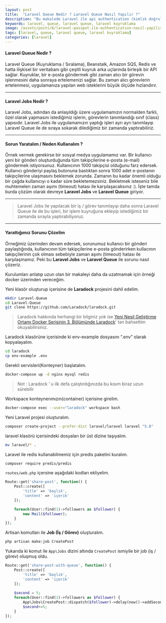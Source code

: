 ```yaml
---
layout: post
title:  "Laravel Queue Nedir ? Laravel Queue Nasıl Yapılır ?"
description: "Bu makalede Laravel ile api authentication (kimlik doğrulaması) nasıl yapılır ? Laravel Passport Nedir ? vb. sorulara cevap arıyacağız ve örnek bir uygulama geliştireceğiz."
keywords: laravel, queue, laravel queue, laravel kuyruklama
image: /assets/posts/8/laravel-passpot-ile-authentication-nasil-yapilir.jpg
tags: [laravel, queue, laravel queue, laravel kuyruklama]
categories: [laravel]
---
```


#### Laravel Queue Nedir ?
Laravel Queue (Kuyruklama / Sıralama), Beanstalk, Amazon SQS, Redis ve hatta ilişkisel bir veritabanı gibi çeşitli kuyruk arka uçlarında birleşik bir API sağlar. Kuyruklar, bir e-posta göndermek gibi zaman alıcı bir görevin işlenmesini daha sonraya ertelemenizi sağlar. Bu zaman alıcı görevlerin ertelenmesi, uygulamanıza yapılan web isteklerini büyük ölçüde hızlandırır.

---

#### Laravel Jobs Nedir ?
Laravel Jobs, adından da anlaşıldığı üzere uygulamamızın normalden farklı, özel olarak yapmasını istediğimiz işlerin, görevlerin tanımlandığı sınıf (class) yapısıdır. Laravel Jobs ile uygulamamızın yaptığı işleri ayrı ayrı tanımlayıp Laravel Queue ile de sıraya sokarak dilediğimiz bir zamanda yaptırabiliriz.

---

#### Sorun Yaratalım / Neden Kullanalım ?
Örnek vermek gerekirse bir sosyal medya uygulamamız var. Bir kullanıcı yeni bir gönderi oluşturduğunda tüm takipçilerine e-posta (e-mail) göndermek istiyorsunuz. Kullanıcının 1000 takipçisi olduğunu farz edersek. Kullanıcı gönderiyi paylaş butonuna bastıktan sonra 1000 adet e-postanın takipçilerine ulaşmasını beklemek zorunda. Zamanın bu kadar önemli olduğu bir çağda kullanıcıyı o kadar süre bekletemezsiniz. Bekletmek isteseniz bile muhtemelen zaman aşımı (timeout) hatası ile karşılaşacaksınız :). İşte tamda burda çözüm olarak devreye **Laravel Jobs** ve **Laravel Queue** giriyor. 

---

>Laravel Jobs ile yapılacak bir iş / görev tanımlayıp daha sonra Laravel Queue ile de bu işleri, bir işlem kuyruğuna ekleyip istediğimiz bir zamanda sırayla yaptırabiliyoruz.

---

#### Yarattığımız Sorunu Çözelim
Örneğimiz üzerinden devam edersek, sorunumuz kullanıcı bir gönderi paylaştığında, kullanıcının tüm takipçilerine e-posta gönderirken kullacının takipçilerinin çok olması sebebiyle zaman aşımı (timeout) hatası ile karşılaşmamız. Peki bu **Laravel Jobs** ve **Laravel Queue** ile sorunu nasıl çözeriz.


Kurulumları anlatıp uzun olan bir makaleyi daha da uzatmamak için örneği docker üzerinden vereceğim. 

Yeni klasör oluşturup içerisine de **Laradock** projesini dahil edelim.
```bash
mkdir Laravel-Queue
cd Laravel-Queue
git clone https://github.com/Laradock/laradock.git
```
>Laradock hakkında herhangi bir bilginiz yok ise [Yeni Nesil Geliştirme Ortamı Docker Serisinin 3. Bölümünde Laradock](yeni-nesil-gelistirme-ortami-bolum-3-laradock)' tan bahsettim okuyabilirsiniz. 

Laradock klasörüne içerisinde ki env-example dosyasını “.env” olarak kopyalayalım.
```bash
cd laradock
cp env-example .env
```
Gerekli servisleri(Konteyner) başlatalım.
```bash
docker-compose up -d nginx mysql redis
```
>Not : Laradock ‘ u ilk defa çalıştırdığınızda bu kısım biraz uzun sürebilir

Workspace konteynerımızın(container) içerisine girelim.
```bash
docker-compose exec --user="laradock" workspace bash
```

Yeni Laravel projesi oluşturalım.
```bash
composer create-project --prefer-dist laravel/laravel laravel "5.8"
```
laravel klasörü içerisindeki dosyaları bir üst dizine taşıyalım.
```bash
mv laravel/* .
```

Laravel ile redis kullanabilmemiz için predis paketini kuralım.
```bash
composer require predis/predis
```

`routes/web.php` içersine aşağıdaki kodları ekliyelim.

```php
Route::get('share-post', function() {
    Post::create([
        'title' => 'başlık',
        'content' => 'içerik'
    ]);

    foreach(User::find(1)->followers as $follower) {
        new Mail($follower);
    }
});
```

Artisan komutları ile **Job (İş / Görev)** oluşturalım.
```bash
php artisan make:job CreatePost
```
Yukarıda ki komut ile  `App\Jobs` dizini altında  `CreatePost` ismiyile bir job (iş / görev) oluşmuş oldu.



```php
Route::get('share-post-with-queue', function() {
    Post::create([
        'title' => 'başlık',
        'content' => 'içerik'
    ]);
    
    $second = 5;
    foreach(User::find(1)->followers as $follower) {
        App\Jobs\CreatePost::dispatch($follower)->delay(now()->addSeconds($second));
        $second+=5;
    }
});
```